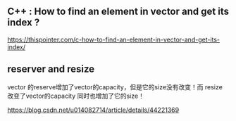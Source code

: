 ## C++ : How to find an element in vector and get its index ?

https://thispointer.com/c-how-to-find-an-element-in-vector-and-get-its-index/

## reserver and resize

 vector 的reserve增加了vector的capacity，但是它的size没有改变！而 resize 改变了vector的capacity 同时也增加了它的size！

 https://blog.csdn.net/u014082714/article/details/44221369